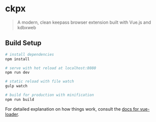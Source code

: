 # ckpx

> A modern, clean keepass browser extension built with Vue.js and kdbxweb

## Build Setup

```bash
# install dependencies
npm install

# serve with hot reload at localhost:8080
npm run dev

# static reload with file watch
gulp watch

# build for production with minification
npm run build
```

For detailed explanation on how things work, consult the [docs for vue-loader](http://vuejs.github.io/vue-loader).
